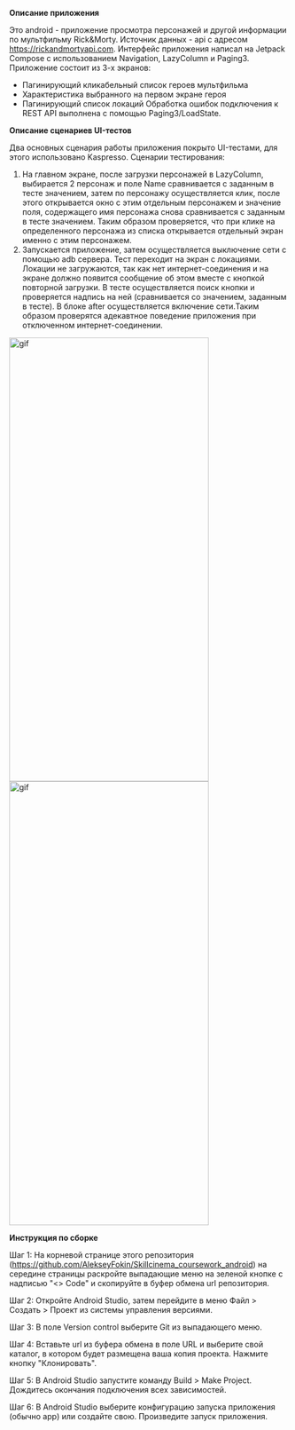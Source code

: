 **Описание приложения**

Это android - приложение просмотра персонажей и другой информации по мультфильму Rick&Morty. 
Источник данных -  api с адресом https://rickandmortyapi.com. Интерфейс приложения написал на Jetpack Compose с использованием Navigation, LazyColumn и Paging3.
Приложение состоит из 3-х экранов:
- Пагинирующий кликабельный список героев мультфильма 
- Характеристика выбранного на первом экране героя
- Пагинирующий список локаций
Обработка ошибок подключения к REST API выполнена с помощью Paging3/LoadState.

**Описание сценариев UI-тестов**

Два основных сценария работы приложения покрыто UI-тестами, для этого использовано Kaspresso.
Сценарии тестирования:
1) На главном экране, после загрузки персонажей в LazyColumn, выбирается 2 персонаж и поле Name сравнивается с заданным в тесте значением, затем по персонажу осуществляется клик, после этого открывается окно с этим отдельным персонажем и значение поля, содержащего имя персонажа снова сравнивается с заданным в тесте значением. Таким образом проверяется, что при клике на определенного персонажа из списка открывается отдельный экран именно с этим персонажем.
2) Запускается приложение, затем осуществляется выключение сети с помощью adb сервера. Тест переходит на экран с локациями. Локации не загружаются, так как нет интернет-соединения и на экране должно появится сообщение об этом вместе с кнопкой повторной загрузки. В тесте осуществляется поиск кнопки и проверяется надпись на ней (сравнивается со значением, заданным в тесте). В блоке after осуществляется включение сети.Таким образом проверятся адекавтное поведение приложения при отключенном интернет-соединении.


<img src="https://github.com/AlekseyFokin/RickMortyJetpackCompose/blob/main/presentation1.gif" alt="gif" width="360" height="800">
    

<img src="https://github.com/AlekseyFokin/RickMortyJetpackCompose/blob/main/presentation2.gif" alt="gif" width="360" height="800">

**Инструкция по сборке**

Шаг 1: На корневой странице этого репозитория (https://github.com/AlekseyFokin/Skillcinema_coursework_android) на середине страницы раскройте выпадающие меню на зеленой кнопке с надписью "<> Code" и скопируйте в буфер обмена url репозитория.

Шаг 2: Откройте Android Studio, затем перейдите в меню Файл > Создать > Проект из системы управления версиями.

Шаг 3: В поле Version control выберите Git из выпадающего меню.

Шаг 4: Вставьте url из буфера обмена в поле URL и выберите свой каталог, в котором будет размещена ваша копия проекта. Нажмите кнопку "Клонировать".

Шаг 5: В Android Studio запустите команду Build > Make Project. Дождитесь окончания подключения всех зависимостей.

Шаг 6: В Android Studio выберите конфигурацию запуска приложения (обычно app) или создайте свою. Произведите запуск приложения.


  
